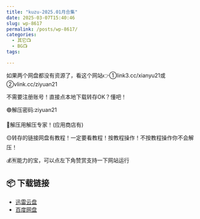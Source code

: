 ```yaml
---
title: "kuzu-2025.01月合集"
date: 2025-03-07T15:40:46
slug: wp-8617
permalink: /posts/wp-8617/
categories:
  - 其它📺
  - BG📺
tags:

---
```


如果两个网盘都没有资源了，看这个网站👉①link3.cc/xianyu21或②vlink.cc/ziyuan21

不需要注册账号！直接点本地下载转存OK？懂吧！

🟢解压密码:ziyuan21

🔵解压用解压专家！(应用商店有)

🟡转存的链接网盘有教程！一定要看教程！按教程操作！不按教程操作你不会解压！

💰🈶能力的宝，可以点左下角赞赏支持一下网站运行

## 📦 下载链接
- [迅雷云盘](https://blziyuan21.com/pay-download/8617?key=eaa62842dd&down_id=0)
- [百度网盘](https://blziyuan21.com/pay-download/8617?key=eaa62842dd&down_id=1)

